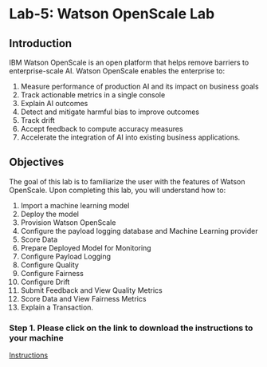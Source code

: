 # Lab-5: Watson OpenScale Lab

## Introduction
IBM Watson OpenScale is an open platform that helps remove barriers to enterprise-scale AI. Watson OpenScale enables the enterprise to: 

1. Measure performance of production AI and its impact on business goals <br>
1. Track actionable metrics in a single console <br>
1. Explain AI outcomes <br>
1. Detect and mitigate harmful bias to improve outcomes <br>
1. Track drift <br>
1. Accept feedback to compute accuracy measures <br>
1. Accelerate the integration of AI into existing business applications. <br>

## Objectives   
The goal of this lab is to familiarize the user with the features of Watson OpenScale. Upon completing this lab, you will understand how to:     

1.	Import a machine learning model 
2.	Deploy the model 
3.	Provision Watson OpenScale
4.	Configure the payload logging database and Machine Learning provider
5.	Score Data 
6.	Prepare Deployed Model for Monitoring
7.	Configure Payload Logging
8.	Configure Quality
9.	Configure Fairness 
10.	Configure Drift 
11.	Submit Feedback and View Quality Metrics
12.	Score Data and View Fairness Metrics 
13.	Explain a Transaction. 

### Step 1. Please click on the link to download the instructions to your machine

[Instructions](https://github.com/bleonardb3/TR_POT_06-03-2021/raw/main/Lab-5/Watson%20OpenScale%20v06-03-2021.pdf)
